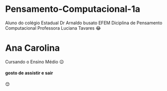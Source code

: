 # Pensamento-Computacional-1a
Aluno do colégio Estadual Dr Arnaldo busato EFEM 
Diciplina de Pensamento Computacional
Professora Luciana Tavares
:joy:
# Ana Carolina
Cursando o Ensino Médio
:wink:
#### gosto de assistir e sair
:blush:
